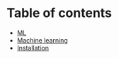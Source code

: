 # Table of contents

* [ML](README.md)
* [Machine learning](machine-learning.md)
* [Installation](installation.md)

